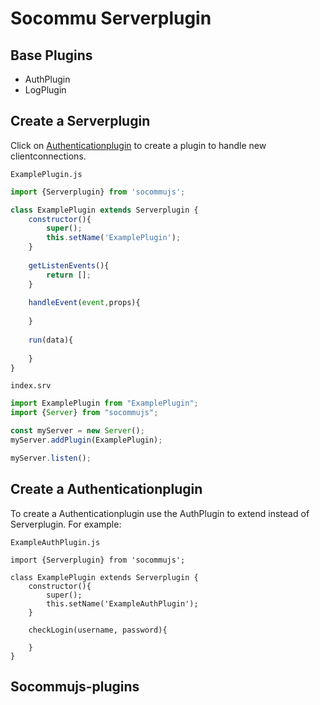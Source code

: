 # Socommu Serverplugin

## Base Plugins

- AuthPlugin
- LogPlugin

## Create a Serverplugin
Click on [Authenticationplugin](https://github.com/cEhlers88/socommujs/blob/Documentation/Serverplugin.md#create-a-authenticationplugin) to create a plugin to handle new clientconnections.

`ExamplePlugin.js`
```javascript
import {Serverplugin} from 'socommujs';

class ExamplePlugin extends Serverplugin {
    constructor(){
        super();
        this.setName('ExamplePlugin');
    }
    
    getListenEvents(){
        return [];
    }
    
    handleEvent(event,props){
    
    }
    
    run(data){
        
    }
}
```

`index.srv`
```javascript
import ExamplePlugin from "ExamplePlugin";
import {Server} from "socommujs";

const myServer = new Server();
myServer.addPlugin(ExamplePlugin);

myServer.listen();
```

## Create a Authenticationplugin
To create a Authenticationplugin use the AuthPlugin to extend instead of Serverplugin.
For example:

`ExampleAuthPlugin.js`

    import {Serverplugin} from 'socommujs';
    
    class ExamplePlugin extends Serverplugin {
        constructor(){
            super();
            this.setName('ExampleAuthPlugin');
        }
        
        checkLogin(username, password){
            
        }
    }


## Socommujs-plugins
